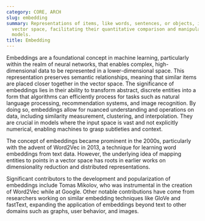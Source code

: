 ```yaml
---
category: CORE, ARCH
slug: embedding
summary: Representations of items, like words, sentences, or objects, in a continuous
  vector space, facilitating their quantitative comparison and manipulation by AI
  models.
title: Embedding
---
```


Embeddings are a foundational concept in machine learning, particularly within the realm of neural networks, that enables complex, high-dimensional data to be represented in a lower-dimensional space. This representation preserves semantic relationships, meaning that similar items are placed closer together in the vector space. The significance of embeddings lies in their ability to transform abstract, discrete entities into a form that algorithms can efficiently process for tasks such as natural language processing, recommendation systems, and image recognition. By doing so, embeddings allow for nuanced understanding and operations on data, including similarity measurement, clustering, and interpolation. They are crucial in models where the input space is vast and not explicitly numerical, enabling machines to grasp subtleties and context.

The concept of embeddings became prominent in the 2000s, particularly with the advent of Word2Vec in 2013, a technique for learning word embeddings from text data. However, the underlying idea of mapping entities to points in a vector space has roots in earlier works on dimensionality reduction and distributed representations.

Significant contributors to the development and popularization of embeddings include Tomas Mikolov, who was instrumental in the creation of Word2Vec while at Google. Other notable contributions have come from researchers working on similar embedding techniques like GloVe and fastText, expanding the application of embeddings beyond text to other domains such as graphs, user behavior, and images.